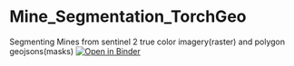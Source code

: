 # Mine_Segmentation_TorchGeo
Segmenting Mines from sentinel 2 true color imagery(raster) and polygon geojsons(masks)
[![Open in Binder](https://mybinder.org/badge_logo.svg)](https://mybinder.org/v2/gh/shimonfrancis/Mine_Segmentation_TorchGeo/main?filepath=Binder/Binder.ipynb)
